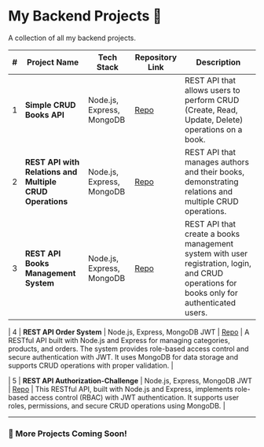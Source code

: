 # My Backend Projects 🚀

A collection of all my backend projects.

| #   | Project Name                                             | Tech Stack                | Repository Link                                                               | Description                                                                                                                               |
| --- | -------------------------------------------------------- | ------------------------- | ----------------------------------------------------------------------------- | ----------------------------------------------------------------------------------------------------------------------------------------- |
| 1   | **Simple CRUD Books API**                                | Node.js, Express, MongoDB | [Repo](https://github.com/HassanEssam0110/Task-1-CRUD-API-for-Books.git)      | REST API that allows users to perform CRUD (Create, Read, Update, Delete) operations on a book.                                           |
| 2   | **REST API with Relations and Multiple CRUD Operations** | Node.js, Express, MongoDB | [Repo](https://github.com/HassanEssam0110/Task-2-books-authors-crud-api.git)  | REST API that manages authors and their books, demonstrating relations and multiple CRUD operations.                                      |
| 3   | **REST API Books Management System**                     | Node.js, Express, MongoDB | [Repo](https://github.com/HassanEssam0110/Task-3-Books-Management-System.git) | REST API that create a books management system with user registration, login, and CRUD operations for books only for authenticated users. |

| 4 | **REST API Order System** | Node.js, Express, MongoDB JWT | [Repo](https://github.com/HassanEssam0110/Task-4-Nodejs-Order-System.git) | A RESTful API built with Node.js and Express for managing categories, products, and orders. The system provides role-based access control and secure authentication with JWT. It uses MongoDB for data storage and supports CRUD operations with proper validation. |

| 5 | **REST API Authorization-Challenge** | Node.js, Express, MongoDB JWT | [Repo](https://github.com/HassanEssam0110/Task-5-Authorization-Challenge.git) | This RESTful API, built with Node.js and Express, implements role-based access control (RBAC) with JWT authentication. It supports user roles, permissions, and secure CRUD operations using MongoDB. |

---

### 🌟 More Projects Coming Soon!
